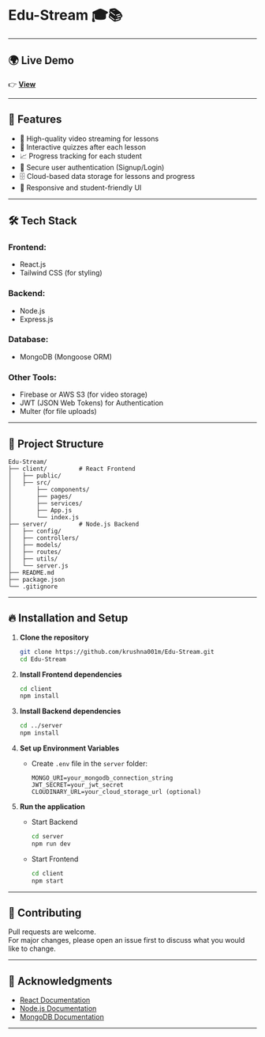 
# Edu-Stream 🎓📚

---
## 🌍 Live Demo
👉 [**View**](https://v0-complete-project-build.vercel.app/)  

---

## 🚀 Features
- 🎥 High-quality video streaming for lessons
- 📝 Interactive quizzes after each lesson
- 📈 Progress tracking for each student
- 🔐 Secure user authentication (Signup/Login)
- 🗄️ Cloud-based data storage for lessons and progress
- 📱 Responsive and student-friendly UI

---

## 🛠️ Tech Stack

### Frontend:
- React.js
- Tailwind CSS (for styling)

### Backend:
- Node.js
- Express.js

### Database:
- MongoDB (Mongoose ORM)

### Other Tools:
- Firebase or AWS S3 (for video storage)
- JWT (JSON Web Tokens) for Authentication
- Multer (for file uploads)

---

## 📂 Project Structure

```
Edu-Stream/
├── client/         # React Frontend
│   ├── public/
│   ├── src/
│       ├── components/
│       ├── pages/
│       ├── services/
│       ├── App.js
│       └── index.js
├── server/         # Node.js Backend
│   ├── config/
│   ├── controllers/
│   ├── models/
│   ├── routes/
│   ├── utils/
│   └── server.js
├── README.md
├── package.json
└── .gitignore
```

---

## 🔥 Installation and Setup

1. **Clone the repository**
   ```bash
   git clone https://github.com/krushna001m/Edu-Stream.git
   cd Edu-Stream
   ```

2. **Install Frontend dependencies**
   ```bash
   cd client
   npm install
   ```

3. **Install Backend dependencies**
   ```bash
   cd ../server
   npm install
   ```

4. **Set up Environment Variables**
   - Create `.env` file in the `server` folder:
     ```
     MONGO_URI=your_mongodb_connection_string
     JWT_SECRET=your_jwt_secret
     CLOUDINARY_URL=your_cloud_storage_url (optional)
     ```

5. **Run the application**
   - Start Backend
     ```bash
     cd server
     npm run dev
     ```
   - Start Frontend
     ```bash
     cd client
     npm start
     ```

---

## 📣 Contributing

Pull requests are welcome.  
For major changes, please open an issue first to discuss what you would like to change.

---

## 🙌 Acknowledgments

- [React Documentation](https://reactjs.org/)
- [Node.js Documentation](https://nodejs.org/en/)
- [MongoDB Documentation](https://www.mongodb.com/docs/)

---

